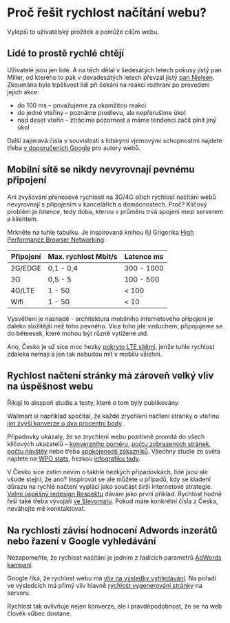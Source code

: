 # Proč řešit rychlost načítání webu?

Vylepší to uživatelský prožitek a pomůže cílům webu.

## Lidé to prostě rychlé chtějí

Uživatelé jsou jen lidé. A na těch dělal v šedesátých letech pokusy jistý pan Miller, od kterého to pak v devadesátých letech převzal jistý [pan Nielsen](https://www.nngroup.com/articles/response-times-3-important-limits/). Zkoumána byla trpělivost lidí při čekání na reakci rozhraní po provedení jejich akce:

- do 100 ms –  považujeme za okamžitou reakci
- do jedné vteřiny – poznáme prodlevu, ale nepřerušíme úkol
- nad deset vteřin – ztrácíme pozornost a máme tendenci začít plnit jiný úkol

Další zajímavá čísla v souvislosti s lidskými vjemovými schopnostmi najdete třeba [v doporučeních Google](https://developers.google.com/web/tools/chrome-devtools/profile/evaluate-performance/rail#focus-on-the-user) pro autory webů.


## Mobilní sítě se nikdy nevyrovnají pevnému připojení

Ani zvyšování přenosové rychlosti na 3G/4G sítích rychlost načítání webů nevyrovnají s připojením v kancelářích a domácnostech. Proč? Klíčový problém je *latence*, tedy doba, kterou v průměru trvá spojení mezi serverem a klientem. 

Mrkněte na tuhle tabulku. Je inspirovaná knihou Ilji Grigorika [High Performance Browser Networking](http://shop.oreilly.com/product/0636920028048.do):


Připojení | Max. rychlost Mbit/s |  Latence ms
------------ | ------------------------ | --------------
2G/EDGE  |  0,1 - 0,4  |  300 - 1000
3G  |   0,5 - 5  |  100 - 500
4G/LTE  |   1 - 50  |   < 100
Wifi  |   1 - 50  |   < 10

Vysvětlení je nasnadě - architektura mobilního internetového připojení je daleko složitější než toho pevného. Více toho jde vzduchem, připojujeme se do béteesek, které mohou být různě vytížené atd.

Ano, Česko je už sice moc hezky [pokryto LTE sítěmi](http://lte.ctu.cz/pokryti/), jenže tuhle rychlost zdaleka nemají a jen tak nebudou mít v mobilu všichni.

## Rychlost načtení stránky má zároveň velký vliv na úspěšnost webu

Říkají to alespoň studie a testy, které o tom byly publikovány.

Wallmart si například spočítal, že každé zrychlení načtení stránky o vteřinu [jim zvýší konverze o dva procentní body](http://www.slideshare.net/devonauerswald/walmart-pagespeedslide/46).

Případovky ukázaly, že se zrychlení webu pozitivně promítá do všech klíčových ukazatelů – [konverzního poměru](https://wpostats.com/tags/conversions/), [počtu zobrazených stránek](https://wpostats.com/tags/page%20views/), [počtu návštěv](https://wpostats.com/tags/reach/) nebo třeba [spokojenosti zákazníků](https://wpostats.com/tags/satisfaction/). Všechny studie ze světa najdete na [WPO stats](https://wpostats.com/), hezkou [infografiku tady](https://hostingfacts.com/slow-website-infographic/).

V Česku sice zatím nevím o takhle hezkých případovkách, lidé jsou ale všude stejní, že ano? Inspirovat se ale můžete u případů, kdy se kladení důrazu na rychlé načtení vyplácí jako součást širší internetové strategie. [Velmi úspěšný redesign Respektu](http://www.slideshare.net/MichalIschia/cesta-za-pedplatitelem-respektu-aneb-jak-vyut-redesign/15) dávám jako první příklad. Rychlost hodně řeší také třeba vývojáři [ve Slevomatu](https://www.youtube.com/watch?v=Jz7htHPjsu4). Pokud máte konkrétní čísla z Česka, neváhejte mě konktaktovat.

## Na rychlosti závisí hodnocení Adwords inzerátů nebo řazení v Google vyhledávání

Nezapomeňte, že rychlost načítání je jedním z řadících parametrů [AdWords kampaní](http://adwords.blogspot.cz/2008/06/landing-page-load-time-now-affects.html). 

Google říká, že rychlost webu má [vliv na výsledky vyhledávání](https://googlewebmastercentral.blogspot.cz/2010/04/using-site-speed-in-web-search-ranking.html). Na pořadí ve výsledcích má přímý vliv hlavně [rychlost vygenerování stránky](https://moz.com/blog/how-website-speed-actually-impacts-search-ranking) na serveru. 

Rychlost tak ovlivňuje nejen konverze, ale i pravděpodobnost, že se na web člověk vůbec dostane.
